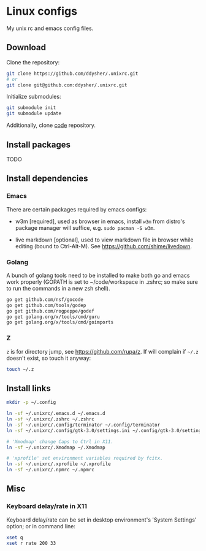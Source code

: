 # Linux configs

My unix rc and emacs config files.

## Download

Clone the repository:

```sh
git clone https://github.com/ddysher/.unixrc.git
# or
git clone git@github.com:ddysher/.unixrc.git
```

Initialize submodules:

```sh
git submodule init
git submodule update
```

Additionally, clone [code](https://github.com/ddysher/code) repository.

## Install packages

TODO

## Install dependencies

### Emacs

There are certain packages required by emacs configs:

- w3m [required], used as browser in emacs, install `w3m` from distro's package
  manager will suffice, e.g. `sudo pacman -S w3m`.

- live markdown [optional], used to view markdown file in browser while editing
  (bound to Ctrl-Alt-M). See https://github.com/shime/livedown.

### Golang

A bunch of golang tools need to be installed to make both go and emacs work
properly (GOPATH is set to ~/code/workspace in .zshrc; so make sure to run
the commands in a new zsh shell).

```sh
go get github.com/nsf/gocode
go get github.com/tools/godep
go get github.com/rogpeppe/godef
go get golang.org/x/tools/cmd/guru
go get golang.org/x/tools/cmd/goimports
```

### Z

`z` is for directory jump, see https://github.com/rupa/z. If will complain if
`~/.z` doesn't exist, so touch it anyway:

```sh
touch ~/.z
```

## Install links

```bash
mkdir -p ~/.config

ln -sf ~/.unixrc/.emacs.d ~/.emacs.d
ln -sf ~/.unixrc/.zshrc ~/.zshrc
ln -sf ~/.unixrc/.config/terminator ~/.config/terminator
ln -sf ~/.unixrc/.config/gtk-3.0/settings.ini ~/.config/gtk-3.0/settings.ini

# 'Xmodmap' change Caps to Ctrl in X11.
ln -sf ~/.unixrc/.Xmodmap ~/.Xmodmap

# 'xprofile' set environment variables required by fcitx.
ln -sf ~/.unixrc/.xprofile ~/.xprofile
ln -sf ~/.unixrc/.npmrc ~/.npmrc
```

## Misc

### Keyboard delay/rate in X11

Keyboard delay/rate can be set in desktop environment's 'System Settings' option;
or in command line:
```sh
xset q
xset r rate 200 33
```
